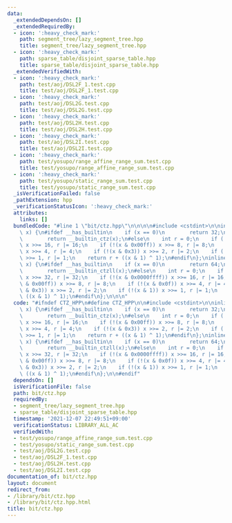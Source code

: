 ```yaml
---
data:
  _extendedDependsOn: []
  _extendedRequiredBy:
  - icon: ':heavy_check_mark:'
    path: segment_tree/lazy_segment_tree.hpp
    title: segment_tree/lazy_segment_tree.hpp
  - icon: ':heavy_check_mark:'
    path: sparse_table/disjoint_sparse_table.hpp
    title: sparse_table/disjoint_sparse_table.hpp
  _extendedVerifiedWith:
  - icon: ':heavy_check_mark:'
    path: test/aoj/DSL2F_1.test.cpp
    title: test/aoj/DSL2F_1.test.cpp
  - icon: ':heavy_check_mark:'
    path: test/aoj/DSL2G.test.cpp
    title: test/aoj/DSL2G.test.cpp
  - icon: ':heavy_check_mark:'
    path: test/aoj/DSL2H.test.cpp
    title: test/aoj/DSL2H.test.cpp
  - icon: ':heavy_check_mark:'
    path: test/aoj/DSL2I.test.cpp
    title: test/aoj/DSL2I.test.cpp
  - icon: ':heavy_check_mark:'
    path: test/yosupo/range_affine_range_sum.test.cpp
    title: test/yosupo/range_affine_range_sum.test.cpp
  - icon: ':heavy_check_mark:'
    path: test/yosupo/static_range_sum.test.cpp
    title: test/yosupo/static_range_sum.test.cpp
  _isVerificationFailed: false
  _pathExtension: hpp
  _verificationStatusIcon: ':heavy_check_mark:'
  attributes:
    links: []
  bundledCode: "#line 1 \"bit/ctz.hpp\"\n\n\n\n#include <cstdint>\n\ninline int ctz32(uint32_t\
    \ x) {\n#ifdef __has_builtin\n    if (x == 0)\n        return 32;\n    else\n\
    \        return __builtin_ctz(x);\n#else\n    int r = 0;\n    if (!(x & 0x0000ffff))\
    \ x >>= 16, r |= 16;\n    if (!(x & 0x00ff)) x >>= 8, r |= 8;\n    if (!(x & 0x0f))\
    \ x >>= 4, r |= 4;\n    if (!(x & 0x3)) x >>= 2, r |= 2;\n    if (!(x & 1)) x\
    \ >>= 1, r |= 1;\n    return r + ((x & 1) ^ 1);\n#endif\n};\ninline int ctz64(uint64_t\
    \ x) {\n#ifdef __has_builtin\n    if (x == 0)\n        return 64;\n    else\n\
    \        return __builtin_ctzll(x);\n#else\n    int r = 0;\n    if (!(x & 0x00000000ffffffff))\
    \ x >>= 32, r |= 32;\n    if (!(x & 0x0000ffff)) x >>= 16, r |= 16;\n    if (!(x\
    \ & 0x00ff)) x >>= 8, r |= 8;\n    if (!(x & 0x0f)) x >>= 4, r |= 4;\n    if (!(x\
    \ & 0x3)) x >>= 2, r |= 2;\n    if (!(x & 1)) x >>= 1, r |= 1;\n    return r +\
    \ ((x & 1) ^ 1);\n#endif\n};\n\n\n"
  code: "#ifndef CTZ_HPP\n#define CTZ_HPP\n\n#include <cstdint>\n\ninline int ctz32(uint32_t\
    \ x) {\n#ifdef __has_builtin\n    if (x == 0)\n        return 32;\n    else\n\
    \        return __builtin_ctz(x);\n#else\n    int r = 0;\n    if (!(x & 0x0000ffff))\
    \ x >>= 16, r |= 16;\n    if (!(x & 0x00ff)) x >>= 8, r |= 8;\n    if (!(x & 0x0f))\
    \ x >>= 4, r |= 4;\n    if (!(x & 0x3)) x >>= 2, r |= 2;\n    if (!(x & 1)) x\
    \ >>= 1, r |= 1;\n    return r + ((x & 1) ^ 1);\n#endif\n};\ninline int ctz64(uint64_t\
    \ x) {\n#ifdef __has_builtin\n    if (x == 0)\n        return 64;\n    else\n\
    \        return __builtin_ctzll(x);\n#else\n    int r = 0;\n    if (!(x & 0x00000000ffffffff))\
    \ x >>= 32, r |= 32;\n    if (!(x & 0x0000ffff)) x >>= 16, r |= 16;\n    if (!(x\
    \ & 0x00ff)) x >>= 8, r |= 8;\n    if (!(x & 0x0f)) x >>= 4, r |= 4;\n    if (!(x\
    \ & 0x3)) x >>= 2, r |= 2;\n    if (!(x & 1)) x >>= 1, r |= 1;\n    return r +\
    \ ((x & 1) ^ 1);\n#endif\n};\n\n#endif"
  dependsOn: []
  isVerificationFile: false
  path: bit/ctz.hpp
  requiredBy:
  - segment_tree/lazy_segment_tree.hpp
  - sparse_table/disjoint_sparse_table.hpp
  timestamp: '2021-12-07 22:49:51+09:00'
  verificationStatus: LIBRARY_ALL_AC
  verifiedWith:
  - test/yosupo/range_affine_range_sum.test.cpp
  - test/yosupo/static_range_sum.test.cpp
  - test/aoj/DSL2G.test.cpp
  - test/aoj/DSL2F_1.test.cpp
  - test/aoj/DSL2H.test.cpp
  - test/aoj/DSL2I.test.cpp
documentation_of: bit/ctz.hpp
layout: document
redirect_from:
- /library/bit/ctz.hpp
- /library/bit/ctz.hpp.html
title: bit/ctz.hpp
---
```


